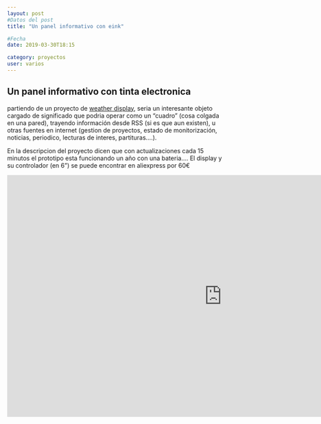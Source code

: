 ```yaml
---
layout: post
#Datos del post
title: "Un panel informativo con eink"

#Fecha
date: 2019-03-30T18:15

category: proyectos
user: varios
---
```


## Un panel informativo con tinta electronica

<p>partiendo de un proyecto de <a href="https://github.com/andrei7c4/weatherdisplay">weather display</a>, seria un interesante objeto cargado de significado que podria operar como un &#8220;cuadro&#8221; (cosa colgada en una pared), trayendo información desde RSS (si es que aun existen), u otras fuentes en internet (gestion de proyectos, estado de monitorización, noticias, periodico, lecturas de interes, partituras&#8230;.).</p>
<p>En la descripcion del proyecto dicen que con actualizaciones cada 15 minutos el prototipo esta funcionando un año con una bateria&#8230;. El display y su controlador (en 6&#8221;) se puede encontrar en aliexpress por 60€</p>
<div class="video-wrapper"><iframe width="1000" height="563" src="https://www.youtube.com/embed/9eWtP8rnsAE?feature=oembed" frameborder="0" allow="autoplay; encrypted-media" allowfullscreen></iframe></div>
